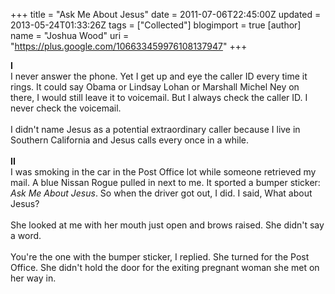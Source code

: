 +++
title = "Ask Me About Jesus"
date = 2011-07-06T22:45:00Z
updated = 2013-05-24T01:33:26Z
tags = ["Collected"]
blogimport = true 
[author]
	name = "Joshua Wood"
	uri = "https://plus.google.com/106633459976108137947"
+++

<b>I</b><br />I never answer the phone. Yet I get up and eye the caller ID every time it rings. It could say Obama or Lindsay Lohan or Marshall Michel Ney on there, I would still leave it to voicemail. But I always check the caller ID. I never check the voicemail.<br /><br />I didn't name Jesus as a potential extraordinary caller because I live in Southern California and Jesus calls every once in a while.<br /><br /><b>II</b><br />I was smoking in the car in the Post Office lot while someone retrieved my mail. A blue Nissan Rogue pulled in next to me. It sported a bumper sticker: <i>Ask Me About Jesus</i>. So when the driver got out, I did. I said, What about Jesus?<br /><br />She looked at me with her mouth just open and brows raised. She didn't say a word.<br /><br />You're the one with the bumper sticker, I replied. She turned for the Post Office. She didn't hold the door for the exiting pregnant woman she met on her way in.<br /><br />

